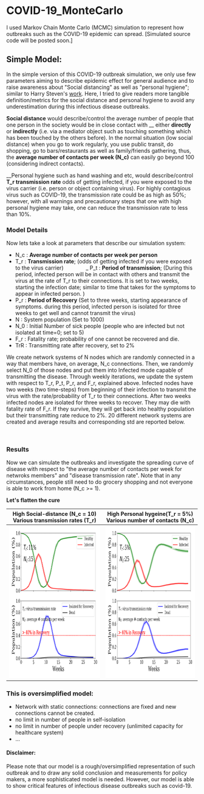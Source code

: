 # COVID-19_MonteCarlo
I used Markov Chain Monte Carlo (MCMC) simulation to represent how outbreaks such as the COVID-19 epidemic can spread.
[Simulated source code will be posted soon.]

## Simple Model:
In the simple version of this COVID-19 outbreak simulation, we only use few parameters aiming to describe epidemic effect for general audience and to raise awareness about "Social distancing" as well as "personal hygiene"; similar to Harry Steven's [work](https://www.washingtonpost.com/graphics/2020/world/corona-simulator/?fbclid=IwAR0LrA8mFe_8tZTsliPL8mBIac7qOpEuN_xAAYfTluH-GvCN8bor2pPSX5A&utm_campaign=wp_main&utm_medium=social&utm_source=facebook). Here, I tried to give readers more tangible definition/metrics for the social distance and personal hygiene to avoid any underestimation during this infectious disease outbreaks. 

__Social distance__ would describe/control the average number of people that one person in the society would be in close contact with __ either __directly__ or __indirectly__ (i.e. via a mediator object such as touching something which has been touched by the others before). In the normal situation (low social distance) when you go to work regularly, you use public transit, do shopping, go to bars/restaurants as well as family/friends gathering, thus, the __average number of contacts per week (N_c)__ can easily go beyond 100 (considering indirect contacts).

__Personal hygiene such as hand washing and etc, would describe/control __T_r transmission rate__ odds of getting infected, if you were exposed to the virus carrier (i.e. person or object containing virus). For highly contagious virus such as COVID-19, the transmission rate could be as high as 50%; however, with all warnings and precautionary steps that one with high personal hygiene may take, one can reduce the transmission rate to less than 10%.


### Model Details
Now lets take a look at parameters that describe our simulation system:
- N_c : __Average number of contacts per week per person__  
- T_r : __Transmission rate__; (odds of getting infected if you were exposed to the virus carrier)              
_ P_t : __Period of transmission__; (During this period, infected person will be in contact with others and transmit the virus at the rate of T_r to their connections. It is set to two weeks, starting the infection date; similar to time that takes for the symptoms to appear in infected person. )
- P_r : __Period of Recovery__ (Set to three weeks, starting appearance of symptoms. during this period, infected person is isolated for three weeks to get well and cannot transmit the virus)
- N   : System population (Set to 1000)
- N_0 : Initial Number of sick people (people who are infected but not isolated at time=0; set to 5)
- F_r : Fatality rate; probability of one cannot be recovered and die.
- TrR  : Transmitting rate after recovery, set to 2%

We create network systems of N nodes which are randomly connected in a way that members have, on average, N_c connections. Then, we randomly select N_0 of those nodes and put them into Infected mode capable of transmitting the disease. Through weekly iterations, we update the system with respect to T_r, P_t, P_r, and F_r, explained above. Infected nodes have two weeks (two time-steps) from beginning of their infection to transmit the virus with the rate/probability of T_r to their connections. After two weeks infected nodes are isolated for three weeks to recover. They may die with fatality rate of F_r. If they survive, they will get back into healthy population but their transmitting rate reduce to 2%. 20 different network systems are created and average results and corresponding std are reported below.

 
### Results
Now we can simulate the outbreaks and investigate the spreading curve of disease with respect to "the average number of contacts per week for netwroks members" and "disease transmission rate". Note that in any circumstances, people still need to do grocery shopping and not everyone is able to work from home (N_c >= 1).  

__Let's flatten the cure__

High Social-distance (N_c = 10)<br> Various transmission rates (T_r) | High Personal hygeine(T_r = 5%)<br> Various number of contacts (N_c)
:---------------------:|:---------------------:
<img src="https://github.com/mbmehran/COVID-19_MarkovMonteCarlo/blob/master/common/Tr3.gif" width="400" height="400" /> | <img src="https://github.com/mbmehran/COVID-19_MarkovMonteCarlo/blob/master/common/Nc3.gif" width="400" height="400" />


### This is oversimplified model:
- Network with static connections: connections are fixed and new connections cannot be created.
- no limit in number of people in self-isolation
- no limit in number of people under recovery (unlimited capacity for healthcare system)  
- ...

#### Disclaimer: 
Please note that our model is a rough/oversimplified representation of such outbreak and to draw any solid conclusion and measurements for policy makers, a more sophisticated model is needed. However, our model is able to show critical features of infectious disease outbreaks such as covid-19.

